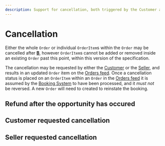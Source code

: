 ```yaml
---
description: Support for cancellation, both triggered by the Customer and by the Seller
---
```


# Cancellation

Either the whole `Order` or individual `OrderItem`s within the `Order` may be cancelled after [**B**](https://openactive.io/open-booking-api/EditorsDraft/1.0CR3/#dfn-b), however `OrderItem`s cannot be added or removed inside an existing `Order` past this point, within this version of the specification.

The cancellation may be requested by either the [Customer](https://openactive.io/open-booking-api/EditorsDraft/1.0CR3/#dfn-customer) or the [Seller](https://openactive.io/open-booking-api/EditorsDraft/1.0CR3/#dfn-seller), and results in an updated `Order` item on the [Orders feed](https://openactive.io/open-booking-api/EditorsDraft/1.0CR3/#dfn-orders-feed). Once a cancellation status is placed on an `OrderItem` within an `Order` in the [Orders feed](https://openactive.io/open-booking-api/EditorsDraft/1.0CR3/#dfn-orders-feed) it is assumed by the [Booking System](https://openactive.io/open-booking-api/EditorsDraft/1.0CR3/#dfn-booking-system) to have been processed, and it _must not_ be reversed. A new `Order` will need to created to reinstate the booking.

## Refund after the opportunity has occured

## Customer requested cancellation

## Seller requested cancellation

